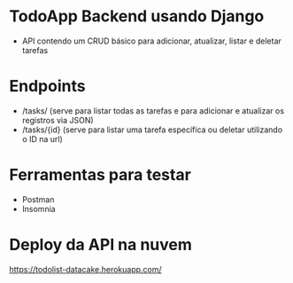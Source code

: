 # TodoApp Backend usando Django

- API contendo um CRUD básico para adicionar, atualizar, listar e deletar tarefas

# Endpoints

- /tasks/ (serve para listar todas as tarefas e para adicionar e atualizar os registros via JSON)
- /tasks/{id} (serve para listar uma tarefa específica ou deletar utilizando o ID na url)

# Ferramentas para testar

- Postman
- Insomnia

# Deploy da API na nuvem

https://todolist-datacake.herokuapp.com/
